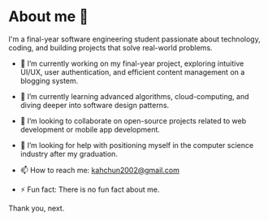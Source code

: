 # About me 👋


I'm a final-year software engineering student passionate about technology, coding, and building projects that solve real-world problems.


- 🔭 I’m currently working on my final-year project, exploring intuitive UI/UX, user authentication, and efficient content management on a blogging system.
  
- 🌱 I’m currently learning advanced algorithms, cloud-computing, and diving deeper into software design patterns.
  
- 👯 I’m looking to collaborate on open-source projects related to web development or mobile app development.
  
- 🤔 I’m looking for help with positioning myself in the computer science industry after my graduation.
  
- 📫 How to reach me: kahchun2002@gmail.com

- ⚡ Fun fact: There is no fun fact about me.

Thank you, next.
